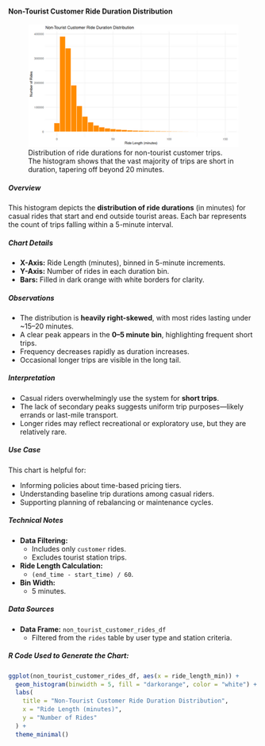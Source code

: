#### Non-Tourist Customer Ride Duration Distribution

<figure class="float-right">
  <a href="../images/Non-Tourist_Customer_Ride_Duration_Distribution.png" target="_blank" title="Select image to open full sized chart">
  <img src="../images/thumbnails/Non-Tourist_Customer_Ride_Duration_Distribution.png" alt="Histogram showing the distribution of ride durations for non-tourist customer trips. Most rides are under 20 minutes, with frequency declining rapidly thereafter.">
  </a>
  <figcaption>
    Distribution of ride durations for non-tourist customer trips.<br>
    The histogram shows that the vast majority of trips are short in duration, tapering off beyond 20 minutes.
  </figcaption>
</figure>

##### Overview

This histogram depicts the **distribution of ride durations** (in minutes) for casual rides that start and end outside tourist areas. Each bar represents the count of trips falling within a 5-minute interval.

##### Chart Details

- **X-Axis:** Ride Length (minutes), binned in 5-minute increments.
- **Y-Axis:** Number of rides in each duration bin.
- **Bars:** Filled in dark orange with white borders for clarity.

##### Observations

- The distribution is **heavily right-skewed**, with most rides lasting under ~15–20 minutes.
- A clear peak appears in the **0–5 minute bin**, highlighting frequent short trips.
- Frequency decreases rapidly as duration increases.
- Occasional longer trips are visible in the long tail.

##### Interpretation

- Casual riders overwhelmingly use the system for **short trips**.
- The lack of secondary peaks suggests uniform trip purposes—likely errands or last-mile transport.
- Longer rides may reflect recreational or exploratory use, but they are relatively rare.

##### Use Case

This chart is helpful for:
- Informing policies about time-based pricing tiers.
- Understanding baseline trip durations among casual riders.
- Supporting planning of rebalancing or maintenance cycles.

##### Technical Notes

- **Data Filtering:**
  - Includes only `customer` rides.
  - Excludes tourist station trips.
- **Ride Length Calculation:**
  - `(end_time - start_time) / 60`.
- **Bin Width:**
  - 5 minutes.

##### Data Sources

- **Data Frame:** `non_tourist_customer_rides_df`
  - Filtered from the `rides` table by user type and station criteria.

##### R Code Used to Generate the Chart:

```r
ggplot(non_tourist_customer_rides_df, aes(x = ride_length_min)) +
  geom_histogram(binwidth = 5, fill = "darkorange", color = "white") +
  labs(
    title = "Non-Tourist Customer Ride Duration Distribution",
    x = "Ride Length (minutes)",
    y = "Number of Rides"
  ) +
  theme_minimal()
```

